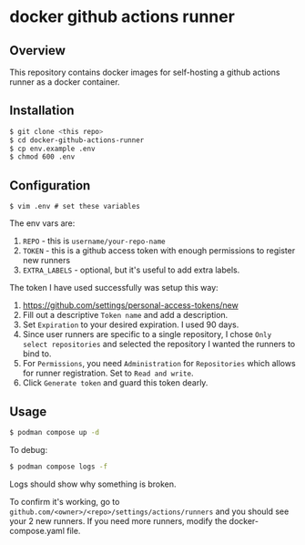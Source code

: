 # docker github actions runner

## Overview

This repository contains docker images for self-hosting a github actions runner as a docker container.

## Installation

```bash
$ git clone <this repo>
$ cd docker-github-actions-runner
$ cp env.example .env
$ chmod 600 .env
```

## Configuration

```
$ vim .env # set these variables
```

The env vars are:

1. `REPO` - this is `username/your-repo-name`
2. `TOKEN` - this is a github access token with enough permissions to
   register new runners
3. `EXTRA_LABELS` - optional, but it's useful to add extra labels.

The token I have used successfully was setup this way:

1. https://github.com/settings/personal-access-tokens/new
2. Fill out a descriptive `Token name` and add a description.
3. Set `Expiration` to your desired expiration. I used 90 days.
4. Since user runners are specific to a single repository, I chose `Only
   select repositories` and selected the repository I wanted the runners to
   bind to.
5. For `Permissions`, you need `Administration` for `Repositories` which
   allows for runner registration. Set to `Read and write`.
6. Click `Generate token` and guard this token dearly.

## Usage

```bash
$ podman compose up -d
```

To debug:

```bash
$ podman compose logs -f
```

Logs should show why something is broken.

To confirm it's working, go to
`github.com/<owner>/<repo>/settings/actions/runners` and you should see
your 2 new runners. If you need more runners, modify the
docker-compose.yaml file.
